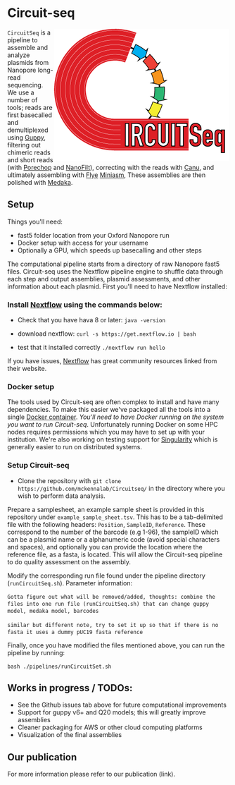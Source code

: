
# Circuit-seq
<img align="right" src="https://github.com/mckennalab/Circuitseq/blob/main/circuitSeq_logo_red.png?raw=true">

`CircuitSeq` is a pipeline to assemble and analyze plasmids from Nanopore long-read sequencing. We use a number of tools; reads are first basecalled and demultiplexed using [Guppy](https://nanoporetech.com/), filtering out chimeric reads and short reads (with [Porechop](https://github.com/rrwick/Porechop) and [NanoFilt](https://github.com/wdecoster/nanofilt)), correcting with the reads with [Canu](https://github.com/marbl/canu), and ultimately assembling with [Flye](https://github.com/fenderglass/Flye/) [Miniasm](https://github.com/lh3/miniasm), These assemblies are then polished with [Medaka](https://github.com/nanoporetech/medaka). 

## Setup 

Things you'll need:

- fast5 folder location from your Oxford Nanopore run
- Docker setup with access for your username
- Optionally a GPU, which speeds up basecalling and other steps

The computational pipeline starts from a directory of raw Nanopore fast5 files. Circuit-seq uses the Nextflow pipeline engine to shuffle data through each step and output assemblies, plasmid assessments, and other information about each plasmid. First you'll need to have Nextflow installed:

### Install [Nextflow](https://www.nextflow.io/) using the commands below:

- Check that you have hava 8 or later:
```java -version ```

- download nextflow:
```curl -s https://get.nextflow.io | bash ```

- test that it installed correctly
```./nextflow run hello ```

If you have issues, [Nextflow](https://www.nextflow.io/) has great community resources linked from their website.

### Docker setup

The tools used by Circuit-seq are often complex to install and have many dependencies. To make this easier we've packaged all the tools into a single [Docker container](https://hub.docker.com/repository/docker/aaronmck/plasmidassembly). *You'll need to have Docker running on the system you want to run Circuit-seq*. Unfortunately running Docker on some HPC nodes requires permissions which you may have to set up with your institution. We're also working on testing support for [Singularity](https://sylabs.io/guides/3.5/user-guide/introduction.html) which is generally easier to run on distributed systems. 

### Setup Circuit-seq

- Clone the repository with ```git clone https://github.com/mckennalab/Circuitseq/``` in the directory where you wish to perform data analysis. 

Prepare a samplesheet, an example sample sheet is provided in this repository under `example_sample_sheet.tsv`. This has to be a tab-delimited file with the following headers: `Position`, `SampleID`, `Reference`.  These correspond to the number of the barcode (e.g 1-96), the sampleID which can be a plasmid name or a alphanumeric code (avoid special characters and spaces), and optionally you can provide the location where the reference file, as a fasta, is located. This will allow the Circuit-seq pipeline to do quality assessment on the assembly. 

Modify the corresponding run file found under the pipeline directory (`runCircuitSeq.sh`). Parameter information:
```
Gotta figure out what will be removed/added, thoughts: combine the files into one run file (runCircuitSeq.sh) that can change guppy model, medaka model, barcodes

similar but different note, try to set it up so that if there is no fasta it uses a dummy pUC19 fasta reference 
```
Finally, once you have modified the files mentioned above, you can run the pipeline by running:
```
bash ./pipelines/runCircuitSet.sh
```

## Works in progress / TODOs:
- See the Github issues tab above for future computational improvements
- Support for guppy v6+ and Q20 models; this will greatly improve assemblies
- Cleaner packaging for AWS or other cloud computing platforms
- Visualization of the final assemblies

## Our publication
For more information please refer to our publication (link). 
